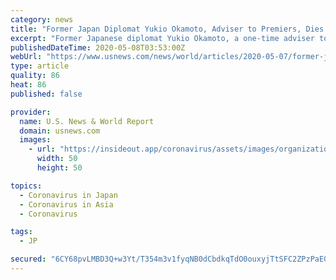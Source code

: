```yaml
---
category: news
title: "Former Japan Diplomat Yukio Okamoto, Adviser to Premiers, Dies From Coronavirus"
excerpt: "Former Japanese diplomat Yukio Okamoto, a one-time adviser to prime ministers and expert on ties with the United States, died late last month after contracting t"
publishedDateTime: 2020-05-08T03:53:00Z
webUrl: "https://www.usnews.com/news/world/articles/2020-05-07/former-japan-diplomat-yukio-okamoto-adviser-to-premiers-dies-from-coronavirus"
type: article
quality: 86
heat: 86
published: false

provider:
  name: U.S. News & World Report
  domain: usnews.com
  images:
    - url: "https://insideout.app/coronavirus/assets/images/organizations/usnews.com-50x50.jpg"
      width: 50
      height: 50

topics:
  - Coronavirus in Japan
  - Coronavirus in Asia
  - Coronavirus

tags:
  - JP

secured: "6CY68pvLMBD3Q+w3Yt/T354m3v1fyqNB0dCbdkqTdO0ouxyjTtSFC2ZPzPaE0vsjIKrCDC9TPh2Hz+aYIsbKUlSDe3MeMnytYBXflrg8dQYQcfNnW99zcH5o5dXnEIkr8VtoKB9QnNvsJEKfX0IK+kZY3lWka2f4L8+5XaeU/syvXMZDwChJ0Zvn+TphFfY2JahjSHiw6p32yQttrfpt0uUBVfmvOYcUfh2nsIA078xAZv8yPXDnlMqww1O6xa6ntS06vT9Ownvt47VPLJS1nniOI4Yvsf0cb1qN2rhMg2gTDNpljlit281hU4Da3eAZ;ubEEpYhR8dfdojFAM1p5Wg=="
---
```


